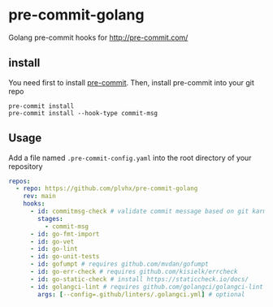 # pre-commit-golang
Golang pre-commit hooks for http://pre-commit.com/

## install

You need first to install [pre-commit](https://pre-commit.com/#install). Then, install pre-commit into your git repo

```
pre-commit install
pre-commit install --hook-type commit-msg
```

## Usage

Add a file named `.pre-commit-config.yaml` into the root directory of your repository

```yaml
repos:
  - repo: https://github.com/plvhx/pre-commit-golang
    rev: main
    hooks:
      - id: commitmsg-check # validate commit message based on git karma rule.
        stages:
          - commit-msg
      - id: go-fmt-import
      - id: go-vet
      - id: go-lint
      - id: go-unit-tests
      - id: gofumpt # requires github.com/mvdan/gofumpt
      - id: go-err-check # requires github.com/kisielk/errcheck
      - id: go-static-check # install https://staticcheck.io/docs/
      - id: golangci-lint # requires github.com/golangci/golangci-lint
        args: [--config=.github/linters/.golangci.yml] # optional
```

